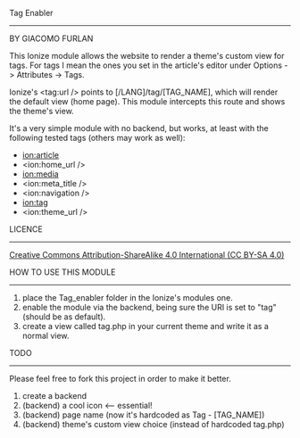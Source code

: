 Tag Enabler
***********
BY GIACOMO FURLAN

This Ionize module allows the website to render a theme's custom view for tags. For tags I mean the ones you set in the article's editor under Options -> Attributes -> Tags.

Ionize's <tag:url /> points to [/LANG]/tag/[TAG_NAME], which will render the default view (home page). This module intercepts this route and shows the theme's view.

It's a very simple module with no backend, but works, at least with the following tested tags (others may work as well):

- <ion:article>
- <ion:home_url />
- <ion:media>
- <ion:meta_title />
- <ion:navigation />
- <ion:tag>
- <ion:theme_url />

LICENCE
*******
[Creative Commons Attribution-ShareAlike 4.0 International (CC BY-SA 4.0)](http://creativecommons.org/licenses/by-sa/4.0/deed.en "CC BY-SA 4.0")

HOW TO USE THIS MODULE
**********************

1. place the Tag_enabler folder in the Ionize's modules one.
2. enable the module via the backend, being sure the URI is set to "tag" (should be as default).
3. create a view called tag.php in your current theme and write it as a normal view.

TODO
****
Please feel free to fork this project in order to make it better.

1. create a backend
2. (backend) a cool icon <-- essential!
3. (backend) page name (now it's hardcoded as Tag - [TAG_NAME])
4. (backend) theme's custom view choice (instead of hardcoded tag.php)